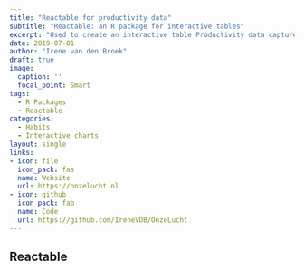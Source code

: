 ```yaml
---
title: "Reactable for productivity data"
subtitle: "Reactable: an R package for interactive tables"
excerpt: "Used to create an interactive table Productivity data captured on my laptop with the RescueTime app."
date: 2019-07-01
author: "Irene van den Broek"
draft: true
image:
  caption: ''
  focal_point: Smart
tags:
  - R Packages
  - Reactable
categories:
  - Habits
  - Interactive charts
layout: single
links:
- icon: file
  icon_pack: fas
  name: Website
  url: https://onzelucht.nl
- icon: github
  icon_pack: fab
  name: Code
  url: https://github.com/IreneVDB/OnzeLucht
---
```


## Reactable

